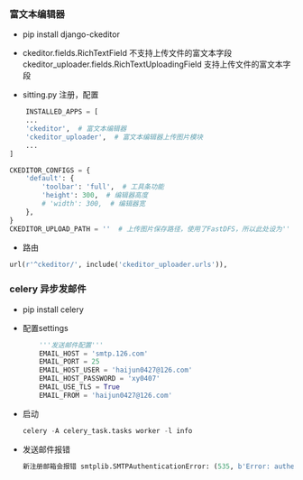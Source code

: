 ### 富文本编辑器

- pip install django-ckeditor
- ckeditor.fields.RichTextField 不支持上传文件的富文本字段
  ckeditor_uploader.fields.RichTextUploadingField 支持上传文件的富文本字段

- sitting.py 注册，配置
```python
    INSTALLED_APPS = [
    ...
    'ckeditor',  # 富文本编辑器
    'ckeditor_uploader',  # 富文本编辑器上传图片模块
    ...
]
```
```python
CKEDITOR_CONFIGS = {
    'default': {
        'toolbar': 'full',  # 工具条功能
        'height': 300,  # 编辑器高度
        # 'width': 300,  # 编辑器宽
    },
}
CKEDITOR_UPLOAD_PATH = ''  # 上传图片保存路径，使用了FastDFS，所以此处设为''
```
- 路由
```python
url(r'^ckeditor/', include('ckeditor_uploader.urls')),
```


### celery 异步发邮件

- pip install celery
- 配置settings
    ```python
        '''发送邮件配置'''
        EMAIL_HOST = 'smtp.126.com'
        EMAIL_PORT = 25
        EMAIL_HOST_USER = 'haijun0427@126.com'
        EMAIL_HOST_PASSWORD = 'xy0407'
        EMAIL_USE_TLS = True
        EMAIL_FROM = 'haijun0427@126.com'
    ```

- 启动 
    ```python
    celery -A celery_task.tasks worker -l info
    ```
- 发送邮件报错
    ```python
    新注册邮箱会报错 smtplib.SMTPAuthenticationError: (535, b'Error: authentication failed'),可以用授权码代替密码
    ``` 